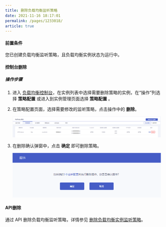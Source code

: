 ```yaml
---
title: 删除负载均衡监听策略    
date: 2021-11-16 18:17:01
permalink: /pages/1233018/
article: true
---
```



#### 前置条件

您已创建负载均衡监听策略，且负载均衡实例状态为运行中。

#### 控制台删除

##### 操作步骤

1. 进入 [负载均衡控制台](https://console.capitalonline.net/loadbalancers)，在实例列表中选择需要删除策略的实例，在“操作”列选择 **策略配置** 或进入到实例管理页面选择 **策略配置** 。

2. 在策略配置页面，选择需要修改的监听策略，点击操作中的 **删除**。

   ![策略列表](../../pic/删除策略-策略列表.png)

3. 在删除确认弹窗中，点击 **确定** 即可删除策略。

   ![删除策略](../../pic/删除策略-删除策略.png)


#### API删除

通过 API 删除负载均衡监听策略，详情参见 [删除负载均衡实例监听策略](F:\首云工作相关\PaaS产品线\弹性计算产品\负载均衡\用户操作手册\HaProxy\09.API文档\03.监听策略相关接口\01.修改监听策略.md)。
